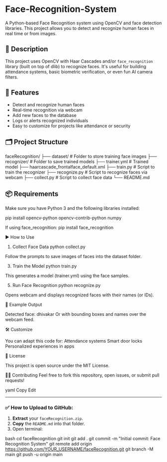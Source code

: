 # Face-Recognition-System
A Python-based Face Recognition system using OpenCV and face detection libraries. This project allows you to detect and recognize human faces in real time or from images.
## 🧾 Description

This project uses OpenCV with Haar Cascades and/or `face_recognition` library (built on top of dlib) to recognize faces. It's useful for building attendance systems, basic biometric verification, or even fun AI camera filters.

## 🚀 Features

- Detect and recognize human faces
- Real-time recognition via webcam
- Add new faces to the database
- Logs or alerts recognized individuals
- Easy to customize for projects like attendance or security

## 🗂️ Project Structure

faceRecognition/
├── dataset/ # Folder to store training face images
├── recognizer/ # Folder to save trained models
├── trainer.yml # Trained model
├── haarcascade_frontalface_default.xml
├── train.py # Script to train the recognizer
├── recognize.py # Script to recognize faces via webcam
├── collect.py # Script to collect face data
└── README.md

## 📦 Requirements

Make sure you have Python 3 and the following libraries installed:

pip install opencv-python opencv-contrib-python numpy

If using face_recognition:
pip install face_recognition

▶️ How to Use

1. Collect Face Data
python collect.py

Follow the prompts to save images of faces into the dataset folder.

3. Train the Model
python train.py

This generates a model (trainer.yml) using the face samples.

5. Run Face Recognition
python recognize.py

Opens webcam and displays recognized faces with their names (or IDs).

📸 Example Output

Detected face: dhivakar
Or with bounding boxes and names over the webcam feed.

🛠️ Customize

You can adapt this code for:
Attendance systems
Smart door locks
Personalized experiences in apps

📄 License

This project is open source under the MIT License.

🙋‍♂️ Contributing
Feel free to fork this repository, open issues, or submit pull requests!

yaml
Copy
Edit

---

### ✅ How to Upload to GitHub:

1. **Extract** your `faceRecognition.zip`.
2. **Copy** the `README.md` into that folder.
3. Open terminal:

bash
cd faceRecognition
git init
git add .
git commit -m "Initial commit: Face Recognition System"
git remote add origin https://github.com/YOUR_USERNAME/faceRecognition.git
git branch -M main
git push -u origin main
